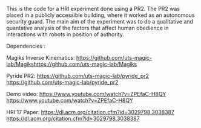 This is the code for a HRI experiment done using a PR2. The PR2 was placed in a publicly accessible building, where it worked as an autonomous security guard. The main aim of the experiment was to do a qualitative and quantative analysis of the factors that affect human obedience in interactions with robots in position of authority.


Dependencies :

Magiks Inverse Kinematics: https://github.com/uts-magic-lab/Magiks<https://github.com/uts-magic-lab/Magiks>

Pyride PR2: https://github.com/uts-magic-lab/pyride_pr2 <https://github.com/uts-magic-lab/pyride_pr2>


Demo video: https://www.youtube.com/watch?v=ZPEfaC-H8QY <https://www.youtube.com/watch?v=ZPEfaC-H8QY>

HRI'17 Paper: https://dl.acm.org/citation.cfm?id=3029798.3038387 <https://dl.acm.org/citation.cfm?id=3029798.3038387>


